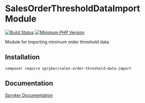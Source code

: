 # SalesOrderThresholdDataImport Module
[![Build Status](https://travis-ci.org/spryker/sales-order-threshold-data-import.svg)](https://travis-ci.org/spryker/sales-order-threshold-data-import)
[![Minimum PHP Version](https://img.shields.io/badge/php-%3E%3D%207.2-8892BF.svg)](https://php.net/)

Module for importing minimum order threshold data.

## Installation

```
composer require spryker/sales-order-threshold-data-import
```

## Documentation

[Spryker Documentation](https://academy.spryker.com/developing_with_spryker/module_guide/modules.html)

